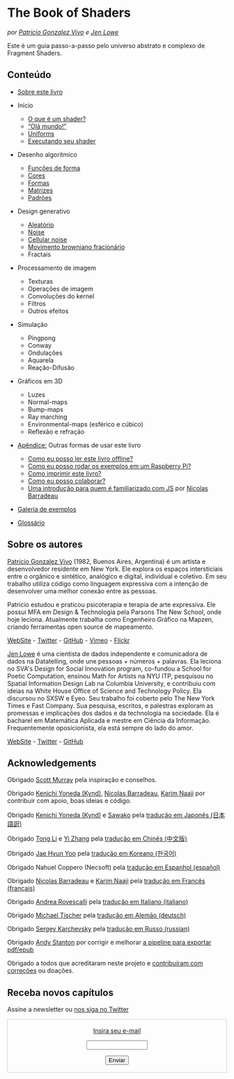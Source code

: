 <canvas id="custom" class="canvas" data-fragment-url="src/moon/moon.frag" data-textures="src/moon/moon.jpg" width="350px" height="350px"></canvas>

# The Book of Shaders
*por [Patricio Gonzalez Vivo](http://patriciogonzalezvivo.com/) e [Jen Lowe](http://jenlowe.net/)*

Este é um guia passo-a-passo pelo universo abstrato e complexo de Fragment Shaders.

<div class="header">
<a href="https://www.paypal.com/cgi-bin/webscr?cmd=_s-xclick&hosted_button_id=B5FSVSHGEATCG" style="float: right;"><img src="https://www.paypalobjects.com/en_US/i/btn/btn_donate_SM.gif" alt=""></a>
</div>

## Conteúdo

* [Sobre este livro](00/?lan=pt)

* Início
    * [O que é um shader?](01/?lan=pt)
    * [“Olá mundo!”](02/?lan=pt)
    * [Uniforms](03/?lan=pt)
	* [Executando seu shader](04/?lan=pt)

* Desenho algorítmico
    * [Funções de forma](05/?lan=pt)
    * [Cores](06/?lan=pt)
    * [Formas](07/?lan=pt)
    * [Matrizes](08/?lan=pt)
    * [Padrões](09/?lan=pt)

* Design generativo
    * [Aleatório](10/?lan=pt)
    * [Noise](11/)
    * [Cellular noise](12/)
    * [Movimento browniano fracionário](13/)
    * Fractais

* Processamento de imagem
    * Texturas
    * Operações de imagem
    * Convoluções do kernel
    * Filtros
    * Outros efeitos

* Simulação
    * Pingpong
    * Conway
    * Ondulações
    * Aquarela
    * Reação-Difusão

* Gráficos em 3D
    * Luzes
    * Normal-maps
    * Bump-maps
    * Ray marching
    * Environmental-maps (esférico e cúbico)
    * Reflexão e refração

* [Apêndice:](appendix/) Outras formas de usar este livro
	* [Como eu posso ler este livro offline?](appendix/00/)
	* [Como eu posso rodar os exemplos em um Raspberry Pi?](appendix/01/)
	* [Como imprimir este livro?](appendix/02/)
	* [Como eu posso colaborar?](appendix/03/)
	* [Uma introdução para quem é familiarizado com JS](appendix/04/) por [Nicolas Barradeau](http://www.barradeau.com/)

* [Galeria de exemplos](examples/)

* [Glossário](glossary/)

## Sobre os autores

[Patricio Gonzalez Vivo](http://patriciogonzalezvivo.com/) (1982, Buenos Aires, Argentina) é um artista e desenvolvedor residente em New York. Ele explora os espaços intersticiais entre o orgânico e sintético, analógico e digital, individual e coletivo. Em seu trabalho utiliza código como linguagem expressiva com a intenção de desenvolver uma melhor conexão entre as pessoas.

Patricio estudou e praticou psicoterapia e terapia de arte expressiva. Ele possui MFA em Design & Technologia pela Parsons The New School, onde hoje leciona. Atualmente trabalha como Engenheiro Gráfico na Mapzen, criando ferramentas open source de mapeamento.

<div class="header"> <a href="http://patriciogonzalezvivo.com/" target="_blank">WebSite</a> - <a href="https://twitter.com/patriciogv" target="_blank">Twitter</a> - <a href="https://github.com/patriciogonzalezvivo" target="_blank">GitHub</a> - <a href="https://vimeo.com/patriciogv" target="_blank">Vimeo</a> - <a href="https://www.flickr.com/photos/106950246@N06/" target="_blank"> Flickr</a></div>

[Jen Lowe](http://jenlowe.net/) é uma cientista de dados independente e comunicadora de dados na Datatelling, onde une pessoas + números + palavras. Ela leciona no SVA's Design for Social Innovation program, co-fundou a School for Poetic Computation, ensinou Math for Artists na NYU ITP, pesquisou no Spatial Information Design Lab na Columbia University, e contribuiu com ideias na White House Office of Science and Technology Policy. Ela discursou no SXSW e Eyeo. Seu trabalho foi coberto pelo The New York Times e Fast Company. Sua pesquisa, escritos, e palestras exploram as promessas e implicações dos dados e da technologia na sociedade. Ela é bacharel em Matemática Aplicada e mestre em Ciência da Informação. Frequentemente oposicionista, ela está sempre do lado do amor.

<div class="header"> <a href="http://jenlowe.net/" target="_blank">WebSite</a> - <a href="https://twitter.com/datatelling" target="_blank">Twitter</a> - <a href="https://github.com/datatelling" target="_blank">GitHub</a></div>

## Acknowledgements

Obrigado [Scott Murray](http://alignedleft.com/) pela inspiração e conselhos.

Obrigado [Kenichi Yoneda (Kynd)](https://twitter.com/kyndinfo), [Nicolas Barradeau](https://twitter.com/nicoptere), [Karim Naaji](http://karim.naaji.fr/) por contribuir com apoio, boas ideias e código.

Obrigado [Kenichi Yoneda (Kynd)](https://twitter.com/kyndinfo) e [Sawako](https://twitter.com/sawakohome) pela [tradução em Japonês (日本語訳)](?lan=jp)

Obrigado [Tong Li](https://www.facebook.com/tong.lee.9484) e [Yi Zhang](https://www.facebook.com/archer.zetta?pnref=story) pela [tradução em Chinês (中文版)](?lan=ch)

Obrigado [Jae Hyun Yoo](https://www.facebook.com/fkkcloud) pela [tradução em Koreano (한국어)](?lan=kr)

Obrigado Nahuel Coppero (Necsoft) pela [tradução em Espanhol (español)](?lan=es)

Obrigado [Nicolas Barradeau](https://twitter.com/nicoptere) e [Karim Naaji](http://karim.naaji.fr/) pela [tradução em Francês (français)](?lan=fr)

Obrigado [Andrea Rovescalli](https://www.earove.info) pela [tradução em Italiano (italiano)](?lan=it)

Obrigado [Michael Tischer](http://www.mitinet.de) pela [tradução em Alemão (deutsch)](?lan=de)

Obrigado [Sergey Karchevsky](https://www.facebook.com/sergey.karchevsky.3) pela [tradução em Russo (russian)](?lan=ru)

Obrigado [Andy Stanton](https://andy.stanton.is/) por corrigir e melhorar [a pipeline para exportar pdf/epub](https://thebookofshaders.com/appendix/02/)

Obrigado a todos que acreditaram neste projeto e [contribuíram com correções](https://github.com/patriciogonzalezvivo/thebookofshaders/graphs/contributors) ou doações.

## Receba novos capítulos

Assine a newsletter ou [nos siga no Twitter](https://twitter.com/bookofshaders)

 <form style="border:1px solid #ccc;padding:3px;text-align:center;" action="https://tinyletter.com/thebookofshaders" method="post" target="popupwindow" onsubmit="window.open('https://tinyletter.com/thebookofshaders', 'popupwindow', 'scrollbars=yes,width=800,height=600');return true"><a href="https://tinyletter.com/thebookofshaders"><p><label for="tlemail">Insira seu e-mail</label></p></a><p><input type="text" style="width:140px" name="email" id="tlemail" /></p><input type="hidden" value="1" name="embed"/><input type="submit" value="Enviar" /><p><a href="https://tinyletter.com" target="_blank"></a></p></form>
